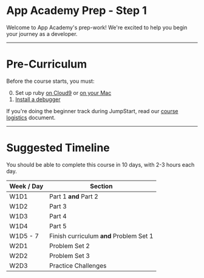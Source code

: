 # App Academy Prep - Step 1

Welcome to App Academy's prep-work! We're excited to help you begin your journey as a developer.

<!-- JumpStart's curriculum is split into two tracks: *the beginner track* and *the intermediate track*. You **must complete both tracks** to be eligible for admission to App Academy. Each track will take about 24 hours of work to complete. You have 3 options for completing these tracks:

  &nbsp;&nbsp;&nbsp;&nbsp;
  **Option 1**
  <br />
  &nbsp;&nbsp;&nbsp;&nbsp;
  Do the beginner track *at home*, before JumpStart, and then do the intermediate track once you're here (recommended).

  &nbsp;&nbsp;&nbsp;&nbsp;
  **Option 2**
  <br />
  &nbsp;&nbsp;&nbsp;&nbsp;
  Do the beginner track *during JumpStart*, and then return for a *second round of JumpStart* (for a total of 4 weeks) to complete the intermediate track. This option may be for you if you are brand new to coding or are struggling with the beginner track at home.

  &nbsp;&nbsp;&nbsp;&nbsp;
  **Option 3**
  <br />
  &nbsp;&nbsp;&nbsp;&nbsp;
  Do the beginner track *during JumpStart*, and then do the intermediate track at home. You will have to complete a Skype interview after finishing the intermediate track. This option may be for you if you are brand new to coding, but can only commit to two weeks of JumpStart.

We highly recommend trying to complete the beginner track at home before choosing options 2 or 3. -->

---
# Pre-Curriculum

Before the course starts, you must:

0. Set up ruby [on Cloud9][ruby-setup] or [on your Mac][rbenv-setup]
0. [Install a debugger][debugger-setup]


If you're doing the beginner track during JumpStart, read our [course logistics][logistics] document.

[ruby-setup]: configuration/c9_setup.md
[debugger-setup]: configuration/debugger_setup.md
[rbenv-setup]: configuration/rbenv_setup.md
[logistics]: logistics.md

---
# Suggested Timeline

You should be able to complete this course in 10 days, with 2-3 hours each day.

| Week / Day | Section                                 |
|------------|-----------------------------------------|
| W1D1       | Part 1 **and** Part 2                   |
| W1D2       | Part 3                                  |
| W1D3       | Part 4                                  |
| W1D4       | Part 5                                  |
| W1D5 - 7   | Finish curriculum **and** Problem Set 1 |
| W2D1       | Problem Set 2                           |
| W2D2       | Problem Set 3                           |
| W2D3       | Practice Challenges                     |
